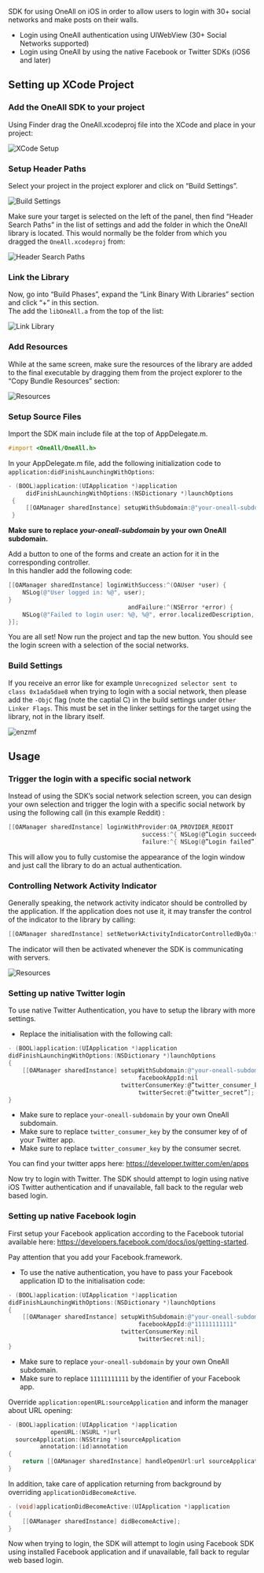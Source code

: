 SDK for using OneAll on iOS in order to allow users to login with 30+ social networks and make posts on their walls.

- Login using OneAll authentication using UIWebView (30+ Social Networks supported)
- Login using OneAll by using the native Facebook or Twitter SDKs (iOS6 and later)

## Setting up XCode Project

### Add the OneAll SDK to your project
Using Finder drag the OneAll.xcodeproj file into the XCode and place in your project:

![XCode Setup](https://raw.githubusercontent.com/oneall/ios-sdk/master/screenshots/install_drag_xcode.png)

### Setup Header Paths
Select your project in the project explorer and click on “Build Settings”.

![Build Settings](https://raw.githubusercontent.com/oneall/ios-sdk/master/screenshots/install_build_settings.png)

Make sure your target is selected on the left of the panel, then find “Header Search Paths” in the list of settings and add the folder in which the OneAll library is located. This would normally be the folder from which you dragged the `OneAll.xcodeproj` from:

![Header Search Paths](https://raw.githubusercontent.com/oneall/ios-sdk/master/screenshots/install_header_search_path.png)

### Link the Library
 Now, go into “Build Phases”, expand the “Link Binary With Libraries” section and click “+” in this section.   
 The add the `libOneAll.a` from the top of the list: 

![Link Library](https://raw.githubusercontent.com/oneall/ios-sdk/master/screenshots/install_build_phases.png)

### Add Resources
While at the same screen, make sure the resources of the library are added to the final executable by dragging them from the project explorer to the “Copy Bundle Resources” section:

![Resources](https://raw.githubusercontent.com/oneall/ios-sdk/master/screenshots/install_add_resources.png)

### Setup Source Files
Import the SDK main include file at the top of AppDelegate.m.

``` objective-c
#import <OneAll/OneAll.h>
```

In your AppDelegate.m file, add the following initialization code to `application:didFinishLaunchingWithOptions`:
``` objective-c
- (BOOL)application:(UIApplication *)application
     didFinishLaunchingWithOptions:(NSDictionary *)launchOptions
 {
     [[OAManager sharedInstance] setupWithSubdomain:@"your-oneall-subdomain"];
 }
```
**Make sure to replace *your-oneall-subdomain* by your own OneAll subdomain.**  

Add a button to one of the forms and create an action for it in the corresponding controller.  
In this handler add the following code:
``` objective-c
[[OAManager sharedInstance] loginWithSuccess:^(OAUser *user) {
    NSLog(@"User logged in: %@", user);
}
                                  andFailure:^(NSError *error) {
    NSLog(@"Failed to login user: %@, %@", error.localizedDescription, error.userInfo);
}];
```

You are all set! Now run the project and tap the new button. You should see the login screen with a selection of the social networks.

### Build Settings

If you receive an error like for example `Unrecognized selector sent to class 0x1ada5dae8` when trying to login with a social network, then please add the `-ObjC` flag (note the captial C) in the build settings under `Other Linker Flags`. This must be set in the linker settings for the target using the library, not in the library itself. 

![enzmf](https://user-images.githubusercontent.com/1052414/29567332-24c7c14e-874d-11e7-942b-c291de57302e.jpg)



## Usage
### Trigger the login with a specific social network
Instead of using the SDK’s social network selection screen, you can design your own selection and trigger
the login with a specific social network by using the following call (in this example Reddit) : 

``` objective-c
[[OAManager sharedInstance] loginWithProvider:OA_PROVIDER_REDDIT
                                      success:^{ NSLog(@”Login succeeded”); }
                                      failure:^{ NSLog(@”Login failed”); }];
```
This will allow you to fully customise the appearance of the login window and just call the library to do an actual authentication.


### Controlling Network Activity Indicator
Generally speaking, the network activity indicator should be controlled by the application. 
If the application does not use it, it may transfer the control of the indicator to the library by calling:
``` objective-c
[[OAManager sharedInstance] setNetworkActivityIndicatorControlledByOa:true];
```
The indicator will then be activated whenever the SDK is communicating with servers.

![Resources](https://raw.githubusercontent.com/oneall/ios-sdk/master/screenshots/install_network_notification.png)


### Setting up native Twitter login
To use native Twitter Authentication, you have to setup the library with more settings. 

- Replace the initialisation with the following call:
``` objective-c
- (BOOL)application:(UIApplication *)application
didFinishLaunchingWithOptions:(NSDictionary *)launchOptions
{
    [[OAManager sharedInstance] setupWithSubdomain:@"your-oneall-subdomain"
                                     facebookAppId:nil
                                twitterConsumerKey:@”twitter_consumer_key”
                                     twitterSecret:@”twitter_secret”];
}
```

- Make sure to replace `your-oneall-subdomain` by your own OneAll subdomain.
- Make sure to replace `twitter_consumer_key` by the consumer key of of your Twitter app.
- Make sure to replace `twitter_consumer_key` by the consumer secret.

You can find your twitter apps here:
https://developer.twitter.com/en/apps

Now try to login with Twitter. The SDK should attempt to login using native iOS Twitter authentication and if unavailable, fall back to the regular web based login.


### Setting up native Facebook login
First setup your Facebook application according to the Facebook tutorial available here:
https://developers.facebook.com/docs/ios/getting-started. 

Pay attention that you add your Facebook.framework.  

- To use the native authentication, you have to pass your Facebook application ID to the initialisation code:
``` objective-c
- (BOOL)application:(UIApplication *)application
didFinishLaunchingWithOptions:(NSDictionary *)launchOptions
{
    [[OAManager sharedInstance] setupWithSubdomain:@"your-oneall-subdomain"
                                     facebookAppId:@"11111111111"
                                twitterConsumerKey:nil
                                     twitterSecret:nil];
}
```
- Make sure to replace `your-oneall-subdomain` by your own OneAll subdomain.
- Make sure to replace `11111111111` by the identifier of your Facebook app.

Override `application:openURL:sourceApplication` and inform the manager about URL opening:
``` objective-c
- (BOOL)application:(UIApplication *)application
            openURL:(NSURL *)url
  sourceApplication:(NSString *)sourceApplication
         annotation:(id)annotation
{
    return [[OAManager sharedInstance] handleOpenUrl:url sourceApplication:sourceApplication];
}
```
In addition, take care of application returning from background by overriding `applicationDidBecomeActive`.
``` objective-c
- (void)applicationDidBecomeActive:(UIApplication *)application
{
    [[OAManager sharedInstance] didBecomeActive];
}
```
Now when trying to login, the SDK will attempt to login using Facebook SDK using installed Facebook application and if unavailable, fall back to regular web based login.
